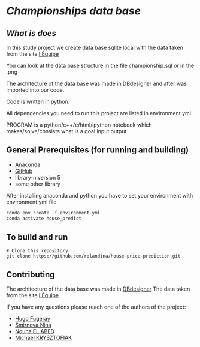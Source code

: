 # *Championships data base* 

## *What is does*
In this study project we create data base sqlite local with the data taken from the site [l'Équipe](https://www.lequipe.fr/)

You can look at the data base structure in the file championship.sql
or in the .png

The architecture of the data base was made in [DBdesigner](https://app.dbdesigner.net) and after was imported into our code.

Code is written in python.

All dependencies you need to run this project are listed in environment.yml

PROGRAM is a python/c++/c/html/ipython notebook which makes/solve/consists
what is a goal
input
output 

## General Prerequisites (for running and building)

* [Anaconda](https://www.anaconda.com/products/individual)
* [GitHub](https://github.com)
* library-n.version 5
* some other library

After installing anaconda and python you have to set your environment with environment.yml file

```bash
conda env create -f environment.yml
conda activate house_predict
```

## To build and run 

```
# Clone this repository 
git clone https://github.com/rolandina/house-price-prediction.git
```

## Contributing

The architecture of the data base was made in [DBdesigner](https://app.dbdesigner.net) 
The data taken from the site [l'Équipe](https://www.lequipe.fr/)

If you have any questions please reach one of the authors of the project:

* [Hugo Fugeray](https://github.com/hugofgry)
* [Smirnova Nina](https://github.com/rolandina)
* [Nouha EL ABED](https://github.com/NOUHA90)
* [Michael KRYSZTOFIAK](https://github.com/art2mkl )
